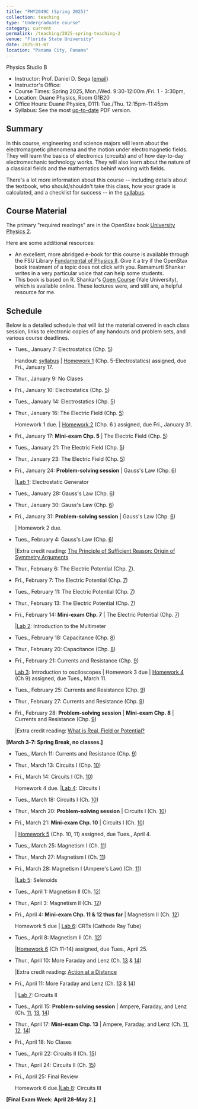 ```yaml
---
title: "PHY2049C (Spring 2025)"
collection: teaching
type: "Undergraduate course"
category: current
permalink: /teaching/2025-spring-teaching-2
venue: "Florida State University"
date: 2025-01-07
location: "Panama City, Panama"
---
```

Physics Studio B

* Instructor:	Prof. Daniel D. Sega ([email](mailto:dsega@fsu.edu))
* Instructor's Office:  	
* Course Times: Spring 2025, Mon./Wed. 9:30-12:00m /Fri. 1 - 3:30pm,
* Location:	Duane Physics, Room G1B20
* Office Hours:	Duane Physics, D111: Tue./Thu. 12:15pm-11:45pm
* Syllabus:	See the most [up-to-date](../files/2049C.pdf) PDF version.

Summary
-----------
In this course, engineering and science majors will learn about the electromagnetic phenomena and the motion under electromagnetic fields. They will learn the basics of electronics (circuits) and of how day-to-day electromechanic technology works. They will also learn about the nature of a classical fields and the mathematics behinf working with fields.

There's a lot more information about this course -- including details about the textbook, who should/shouldn't take this class, how your grade is calculated, and a checklist for success -- in the [syllabus](../files/2049C.pdf).

Course Material
--------------
The primary "required readings" are in the OpenStax book [University Physics 2](https://openstax.org/details/books/university-physics-volume-2). 

Here are some additional resources:

* An excellent, more abridged e-book for this course is available through the FSU Library [Fundamental of Physics II](https://fsu-flvc.primo.exlibrisgroup.com/discovery/openurl?institution=01FALSC_FSU&vid=01FALSC_FSU:Home&isbn=9780300243789&genre=book&eisbn=9780300252446&title=Fundamentals%20of%20Physics%20II&sid=jstor:jstor). Give it a try if the OpenStax book treatment of a topic does not click with you. Ramamurti Shankar writes in a very particular voice that can help some students.
* This book is based on R. Shankar's [Open Course](https://oyc.yale.edu/physics/phys-201) (Yale University), which is available online. These lectures were, and still are, a helpful resource for me.

Schedule
-------------

Below is a detailed schedule that will list the material covered in each class session, links to electronic copies of any handouts and problem sets, and various course deadlines.

* Tues., January 7: Electrostatics (Chp. [5](https://openstax.org/books/university-physics-volume-2/pages/5-introduction))

  Handout: [syllabus](../files/2048C.pdf) | [Homework 1](../files/2049Chw1.pdf) (Chp. 5-Electrostatics) assigned, due Fri., January 17.
* Thur., January 9: No Clases
* Fri., January 10: Electrostatics (Chp. [5](https://openstax.org/books/university-physics-volume-2/pages/5-introduction))
* Tues., January 14: Electrostatics (Chp. [5](https://openstax.org/books/university-physics-volume-2/pages/5-introduction))
* Thur., January 16: The Electric Field (Chp. [5](https://openstax.org/books/university-physics-volume-2/pages/5-introduction))

  Homework 1 due. | [Homework 2](../files/2048Chw2.pdf) (Chp. 6 ) assigned, due Fri., January 31.
* Fri., January 17: **Mini-exam Chp. 5** \| The Electric Field (Chp. [5](https://openstax.org/books/university-physics-volume-2/pages/5-introduction))
* Tues., January 21: The Electric Field (Chp. [5](https://openstax.org/books/university-physics-volume-2/pages/5-introduction))
* Thur., January 23: The Electric Field (Chp. [5](https://openstax.org/books/university-physics-volume-2/pages/5-introduction))
* Fri., January 24: **Problem-solving session** \| Gauss's Law (Chp. [6](https://openstax.org/books/university-physics-volume-2/pages/6-introduction))
  
  |[Lab 1](../files/2049Clab1.pdf): Electrostatic Generator
* Tues., January 28:  Gauss's Law (Chp. [6](https://openstax.org/books/university-physics-volume-2/pages/6-introduction))
* Thur., January 30: Gauss's Law (Chp. [6](https://openstax.org/books/university-physics-volume-2/pages/6-introduction))
* Fri., January 31: **Problem-solving session** \| Gauss's Law (Chp. [6](https://openstax.org/books/university-physics-volume-2/pages/6-introduction))

  | Homework 2 due.
* Tues., February 4: Gauss's Law (Chp. [6](https://openstax.org/books/university-physics-volume-2/pages/6-introduction)) 
  
  |Extra credit reading: [The Principle of Sufficient Reason: Origin of Symmetry Arguments](https://1000wordphilosophy.com/2018/03/27/leibnizs-principle-of-sufficient-reason/)
* Thur., February 6: The Electric Potential (Chp. [7](https://openstax.org/books/university-physics-volume-2/pages/7-introduction)).
* Fri., February 7: The Electric Potential (Chp. [7](https://openstax.org/books/university-physics-volume-2/pages/7-introduction))
* Tues., February 11: The Electric Potential (Chp. [7](https://openstax.org/books/university-physics-volume-2/pages/7-introduction))
* Thur., February 13: The Electric Potential (Chp. [7](https://openstax.org/books/university-physics-volume-2/pages/7-introduction))
* Fri., February 14: **Mini-exam Chp. 7**  \| The Electric Potential (Chp. [7](https://openstax.org/books/university-physics-volume-2/pages/7-introduction))

  |[Lab 2](../files/2049Clab2.pdf): Introduction to the Multimeter
* Tues., February 18: Capacitance (Chp. [8](https://openstax.org/books/university-physics-volume-2/pages/8-introduction))
* Thur., February 20: Capacitance (Chp. [8](https://openstax.org/books/university-physics-volume-2/pages/8-introduction))
* Fri., February 21: Currents and Resistance  (Chp. [9](https://openstax.org/books/university-physics-volume-2/pages/9-introduction))

  [Lab 3](../files/2048Clab3.pdf): Introduction to osciloscopes | Homework 3 due | [Homework 4](../files/2048Chw4.pdf)  (Ch 9) assigned, due Tues., March 11.
* Tues., February 25: Currents and Resistance  (Chp. [9](https://openstax.org/books/university-physics-volume-2/pages/9-introduction))
* Thur., February 27: Currents and Resistance  (Chp. [9](https://openstax.org/books/university-physics-volume-2/pages/9-introduction))
* Fri., February 28: **Problem-solving session** \| **Mini-exam Chp. 8** \| Currents and Resistance  (Chp. [9](https://openstax.org/books/university-physics-volume-2/pages/9-introduction))

  |Extra credit reading: [What is Real, Field or Potential?](../files/theEVeffect.pdf)


**[March 3-7: Spring Break, no classes.]**
  
* Tues., March 11: Currents and Resistance (Chp. [9](https://openstax.org/books/university-physics-volume-2/pages/9-introduction))
* Thur., March 13: Circuits I (Chp. [10](https://openstax.org/books/university-physics-volume-2/pages/10-introduction))
* Fri., March 14: Circuits I  (Ch. [10](https://openstax.org/books/university-physics-volume-1/pages/10-introduction))

  Homework 4 due. |[Lab 4](../files/2049Clab4.pdf): Circuits I
* Tues., March 18: Circuits I (Ch. [10](https://openstax.org/books/university-physics-volume-1/pages/10-introduction))
* Thur., March 20: **Problem-solving session** \| Circuits I (Ch. [10](https://openstax.org/books/university-physics-volume-1/pages/10-introduction))
* Fri.,  March 21: **Mini-exam Chp. 10** \| Circuits I (Ch. [10](https://openstax.org/books/university-physics-volume-1/pages/10-introduction))

  | [Homework 5](../files/2048Chw4.pdf) (Chp. 10, 11) assigned, due Tues., April 4.
* Tues., March 25: Magnetism I (Ch. [11](https://openstax.org/books/university-physics-volume-2/pages/11-introduction))
* Thur., March 27: Magnetism I (Ch. [11](https://openstax.org/books/university-physics-volume-2/pages/11-introduction))
* Fri., March 28: Magnetism I (Ampere's Law) (Ch. [11](https://openstax.org/books/university-physics-volume-2/pages/11-introduction))
  
   |[Lab 5](files/2048Clab5.pdf): Selenoids
* Tues., April 1: Magnetism II (Ch. [12](https://openstax.org/books/university-physics-volume-2/pages/12-introduction))
* Thur., April 3: Magnetism II (Ch. [12](https://openstax.org/books/university-physics-volume-2/pages/12-introduction))
* Fri., April 4: **Mini-exam Chp. 11 & 12 thus far** \|  Magnetism II (Ch. [12](https://openstax.org/books/university-physics-volume-2/pages/12-introduction))

  Homework 5 due | [Lab 6](../files/2049Clab6.pdf): CRTs (Cathode Ray Tube)
* Tues., April 8: Magnetism II (Ch. [12](https://openstax.org/books/university-physics-volume-2/pages/12-introduction))
  
  |[Homework 6](../files/2049Chw6.pdf) (Ch 11-14) assigned, due Tues., April 25.
* Thur., April 10: More Faraday and Lenz (Ch. [13](https://openstax.org/books/university-physics-volume-2/pages/13-introduction) & [14](https://openstax.org/books/university-physics-volume-2/pages/14-introduction))

	|Extra credit reading: [Action at a Distance](../files/action-distance.pdf)
* Fri., April 11: More Faraday and Lenz (Ch. [13](https://openstax.org/books/university-physics-volume-2/pages/13-introduction) & [14](https://openstax.org/books/university-physics-volume-2/pages/14-introduction))

  | [Lab 7](../files/2049Clab7.pdf): Circuits II
* Tues., April 15: **Problem-solving session** \| Ampere, Faraday, and Lenz (Ch. [11](https://openstax.org/books/university-physics-volume-2/pages/11-introduction), [13](https://openstax.org/books/university-physics-volume-2/pages/13-introduction), [14](https://openstax.org/books/university-physics-volume-2/pages/2-introduction))
* Thur., April 17: **Mini-exam Chp. 13** \| Ampere, Faraday, and Lenz (Ch. [11](https://openstax.org/books/university-physics-volume-2/pages/11-introduction), [12](https://openstax.org/books/university-physics-volume-2/pages/12-introduction), [14](https://openstax.org/books/university-physics-volume-2/pages/14-introduction))
* Fri., April 18: No Clases
* Tues., April 22: Circuits II (Ch. [15](https://openstax.org/books/university-physics-volume-2/pages/4-introduction))
* Thur., April 24: Circuits II (Ch. [15](https://openstax.org/books/university-physics-volume-2/pages/15-introduction))
* Fri., April 25:  Final Review

   Homework 6 due.|[Lab 8](../files/2049Clab8.pdf): Circuits III


**[Final Exam Week: April 28–May 2.]**
